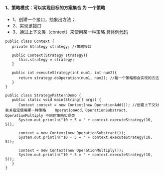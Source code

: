 #### 1、策略模式：可以实现目标的方案集合 为 一个策略
- 1、创建一个接口，抽象出方法；
- 2、实现该接口
- 3、通过上下文类（context）来使用某一种策略
具体例[代码](https://www.runoob.com/design-pattern/strategy-pattern.html)
```
public class Context {
   private Strategy strategy; //策略接口
 
   public Context(Strategy strategy){
      this.strategy = strategy;
   }
 
   public int executeStrategy(int num1, int num2){
      return strategy.doOperation(num1, num2); //每一个策略都会实现的方法
   }
}
```
```
public class StrategyPatternDemo {
   public static void main(String[] args) {
      Context context = new Context(new OperationAdd()); //创建上下文对象关指定使用哪一种策略    OperationAdd、OperationSubstract、OperationMultiply 不同的策略实现类
      System.out.println("10 + 5 = " + context.executeStrategy(10, 5));
 
      context = new Context(new OperationSubstract());      
      System.out.println("10 - 5 = " + context.executeStrategy(10, 5));
 
      context = new Context(new OperationMultiply());    
      System.out.println("10 * 5 = " + context.executeStrategy(10, 5));
   }
}
```
